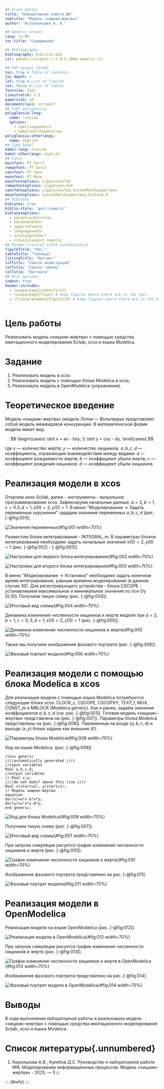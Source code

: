 ```yaml
---
## Front matter
title: "Лабораторная работа №6"
subtitle: "Модель «хищник–жертва»"
author: "Астраханцева А. А."

## Generic otions
lang: ru-RU
toc-title: "Содержание"

## Bibliography
bibliography: bib/cite.bib
csl: pandoc/csl/gost-r-7-0-5-2008-numeric.csl

## Pdf output format
toc: true # Table of contents
toc-depth: 2
lof: true # List of figures
lot: false # List of tables
fontsize: 12pt
linestretch: 1.5
papersize: a4
documentclass: scrreprt
## I18n polyglossia
polyglossia-lang:
  name: russian
  options:
	- spelling=modern
	- babelshorthands=true
polyglossia-otherlangs:
  name: english
## I18n babel
babel-lang: russian
babel-otherlangs: english
## Fonts
mainfont: PT Serif
romanfont: PT Serif
sansfont: PT Sans
monofont: PT Mono
mainfontoptions: Ligatures=TeX
romanfontoptions: Ligatures=TeX
sansfontoptions: Ligatures=TeX,Scale=MatchLowercase
monofontoptions: Scale=MatchLowercase,Scale=0.9
## Biblatex
biblatex: true
biblio-style: "gost-numeric"
biblatexoptions:
  - parentracker=true
  - backend=biber
  - hyperref=auto
  - language=auto
  - autolang=other*
  - citestyle=gost-numeric
## Pandoc-crossref LaTeX customization
figureTitle: "Рис."
tableTitle: "Таблица"
listingTitle: "Листинг"
lofTitle: "Список иллюстраций"
lotTitle: "Список таблиц"
lolTitle: "Листинги"
## Misc options
indent: true
header-includes:
  - \usepackage{indentfirst}
  - \usepackage{float} # keep figures where there are in the text
  - \floatplacement{figure}{H} # keep figures where there are in the text
---
```

# Цель работы

Реализовать модель «хищник–жертва» с помощью средства имитационного моделирования Scilab, xcos и языка Modelica. 

# Задание

1. Реализовать модель в xcos
2. Реализовать модель с помощью блока Modelica в xcos;
3. Реализовать модель в OpenModelica (упражнение).


# Теоретическое введение

Модель «хищник–жертва» (модель Лотки — Вольтерры) представляет собой модель межвидовой конкуренции. В математической форме модель имеет вид:

$$
\begin{cases}
  \dot x = ax - bxy; \\
  \dot y = cxy - dy,
\end{cases}
$$

где $x$ — количество жертв; $y$ — количество хищников; $a, b, c, d$ — коэффициенты, отражающие взаимодействия между видами: $a$ — коэффициент рождаемости жертв; $b$ — коэффициент убыли жертв; $c$ — коэффициент рождения хищников; $d$ — коэффициент убыли хищников.



# Реализация модели в xcos

Откроем окно Scilab, далее - инструменты - визуальное программирование xcos.
Зафиксируем начальные данные: $a = 2, \, b = 1, \, c = 0.3, \, d = 1, \, x(0) = 2, \, y(0) = 1$. В меню "Моделирование -> Задать переменные окружения" зададим значения переменных  $a, \, b, \, c, \, d$ (рис. [-@fig:001]).

![Значения переменных](image/1.jpg){#fig:001 width=70%}


Разместим блоки интегрирования - INTEGRAL_m: В параметрах блоков интегрирования необходимо задать начальные значения $x(0) = 2, y(0) = 1$ (рис. [-@fig:002] - [-@fig:003]).

![Настройки для первого блока интегрирования](image/3.jpg){#fig:002 width=70%}

![Настройки для второго блока интегрирования](image/4.jpg){#fig:003 width=70%}


В меню "Моделирование -> Установка" необходимо задать конечное время интегрирования, равным времени моделирования (в данном случае 30). Для регистрирующего устройства - блока CSCOPE - устанавливаем максимальное и минимальное значение по оси Oy [0;10]. Получаем такую схему  (рис. [-@fig:004]).

![Итоговый вид схемы](image/2.jpg){#fig:004 width=70%}

Динамика изменения численности хищников и жертв модели при $a = 2, b = 1, c = 0, 3, d = 1, x(0) = 2, y(0) = 1$ (рис. [-@fig:005]).

![Динамика изменения численности хищников и жертв](image/6.jpg){#fig:005 width=70%}

Также мы получили изображение фазового портрета (рис. [-@fig:006]).

![Фазовый портрет модели](image/7.jpg){#fig:006 width=70%}

# Реализация модели с помощью блока Modelica в xcos

Для реализации модели с помощью языка Modelica потребуются следующие блоки xcos: CLOCK_c, CSCOPE, CSCOPXY, TEXT_f, MUX, CONST_m и MBLOCK (Modelica generic). Как и ранее, задаём значения коэффициентов $a, b, c, d$ (см. рис. [-@fig:001]). Готовая модель «хищник–жертва» представлена на (рис. [-@fig:007]).
Параметры блока Modelica представлены на (рис. [-@fig:008]). Переменные на входе ($a, b, c, d$) и выходе ($x, y$) блока заданы как внешние ($E$).

![Параметры блока Modelica](image/9.jpg){#fig:008 width=70%}

Код на языке Modelica: (рис. [-@fig:009])
```
class generic
////automatically generated ////
//input variables
Real a,b,c,d;
//output variables
// Real x,y;
////do not modif above this line ////
Real x(start=2), y(start=1);
// Модель хищник-жертва
equation
der(x)=a*x-b*x*y;
der(y)=c*x*y-d*y;
end generic;
```

![Код для блока Modelica](image/10.jpg){#fig:009 width=70%}

Получаем такую схему (рис. [-@fig:007]).

![Итоговый вид схемы](image/11.jpg){#fig:007 width=70%}

При запуске симуляции рисуется график изменения численности хищников и жертв (рис. [-@fig:010]).

![График изменения численности хищников и жертв](image/12.jpg){#fig:010 width=70%}

Изображение фазового портрета представлено на рис. [-@fig:011].

![Фазовый портрет модели](image/13.jpg){#fig:011 width=70%}

# Реализация модели в OpenModelica

Реализация модели на языке OpenModelica (рис. [-@fig:012]).

![Реализация модели в OpenModelica](image/14.jpg){#fig:012 width=70%}

При запуске симуляции рисуется график изменения численности хищников и жертв (рис. [-@fig:013]).

![График изменения численности хищников и жертв в OpenModelica](image/15.jpg){#fig:013 width=70%}

Изображение фазового портрета представлено на рис. [-@fig:014].

![Фазовый портрет модели в OpenModelica](image/16.jpg){#fig:014 width=70%}



# Выводы

В ходе выполнения лабораторной работы я реализовала модель «хищник–жертва» с помощью средства имитационного моделирования Scilab, xcos и языка Modelica. 

# Список литературы{.unnumbered}

1. Королькова А.В., Кулябов Д.С. Руководство к лабораторной работе №6. Моделирование информационных процессов. Модель «хищник–жертва» - 2025. — 5 с.

::: {#refs}
:::


